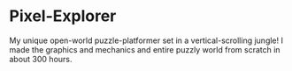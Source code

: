 # Pixel-Explorer

My unique open-world puzzle-platformer set in a vertical-scrolling jungle!
I made the graphics and mechanics and entire puzzly world from scratch in about 300 hours.
